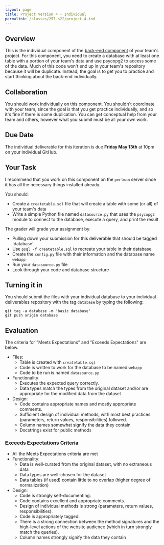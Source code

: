```yaml
---
layout: page
title: Project Version 4 - Individual
permalink: /classes/257-s22/project-4-ind
---
```


## Overview

This is the individual component of the [back-end component](project-4-backend) of your team's project.
For this component, you need to create a database with at least one table with a portion of your team's data and use psycopg2 to access some of the data.
Much of this code won't end up in your team's repository because it will be duplicate. 
Instead, the goal is to get you to practice and start thinking about the back-end individually.

## Collaboration

You should work individually on this component.
You shouldn't coordinate with your team, since the goal is that you get practice individually, and so it's fine if there is some duplication.
You can get conceptual help from your team and others, however what you submit must be all your own work.

## Due Date

The individual deliverable for this iteration is due **Friday May 13th** at 10pm on your individual GitHub.

## Your Task

I recommend that you work on this component on the `perlman` server since it has all the necessary things installed already.

You should:
* Create a `createtable.sql` file that will create a table with some (or all) of your team's data 
* Write a simple Python file named `datasource.py` that uses the `psycopg2` module to connect to the database, execute a query, and print the result

The grader will grade your assignment by:
* Pulling down your submission for this deliverable that should be tagged 'database'
* Use `psql -f createtable.sql` to recreate your table in their database
* Create the `config.py` file with their information and the database name `webapp`
* Run your `datasource.py` file
* Look through your code and database structure


## Turning it in

You should submit the files with your individual database to your individual deliverables repository with the tag `database` by typing the following:

```
git tag -a database -m "basic database"
git push origin database
```


## Evaluation

The criteria for "Meets Expectations" and "Exceeds Expectations" are below.

* Files:
  * Table is created with `createtable.sql`
  * Code is written to work for the database to be named `webapp`
  * Code to be run is named `datasource.py`
* Functionality:
  * Executes the expected query correctly.
  * Data types match the types from the original dataset and/or are appropriate for the modified data from the dataset
* Design:
  * Code contains appropriate names and mostly appropriate comments. 
  * Sufficient design of individual methods, with most best practices (parameters, return values, responsibilities) followed.
  * Column names somewhat signify the data they contain
  * Docstrings exist for public methods
  

### Exceeds Expectations Criteria
* All the Meets Expectations criteria are met
* Functionality:
  * Data is well-curated from the original dataset, with no extraneous data
  * Data types are well-chosen for the dataset
  * Data tables (if used) contain little to no overlap (higher degree of normalization)
* Design:
   * Code is strongly self-documenting. 
   * Code contains excellent and appropriate comments. 
   * Design of individual methods is strong (parameters, return values, responsibilities). 
   * Code is appropriately tagged. 
   * There is a strong connection between the method signatures and the high-level actions of the website audience (which in turn strongly match the queries).
   * Column names strongly signify the data they contain
